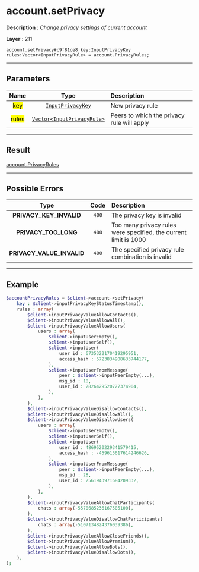 # account.setPrivacy

**Description** : *Change privacy settings of current account*

**Layer** : 211

```tl
account.setPrivacy#c9f81ce8 key:InputPrivacyKey rules:Vector<InputPrivacyRule> = account.PrivacyRules;
```

---

## Parameters

| Name | Type | Description |
| :---: | :---: | :--- |
| <mark>key</mark> | [`InputPrivacyKey`](type/InputPrivacyKey) | New privacy rule |
| <mark>rules</mark> | [`Vector<InputPrivacyRule>`](type/InputPrivacyRule) | Peers to which the privacy rule will apply |

---

## Result

[account.PrivacyRules](type/account.PrivacyRules)

---

## Possible Errors

| Type | Code | Description |
| :---: | :---: | :--- |
| **PRIVACY_KEY_INVALID** | `400` | The privacy key is invalid |
| **PRIVACY_TOO_LONG** | `400` | Too many privacy rules were specified, the current limit is 1000 |
| **PRIVACY_VALUE_INVALID** | `400` | The specified privacy rule combination is invalid |

---

## Example

```php
$accountPrivacyRules = $client->account->setPrivacy(
	key : $client->inputPrivacyKeyStatusTimestamp(),
	rules : array(
		$client->inputPrivacyValueAllowContacts(),
		$client->inputPrivacyValueAllowAll(),
		$client->inputPrivacyValueAllowUsers(
			users : array(
				$client->inputUserEmpty(),
				$client->inputUserSelf(),
				$client->inputUser(
					user_id : 6735322170419295951,
					access_hash : 5723834908633744177,
				),
				$client->inputUserFromMessage(
					peer : $client->inputPeerEmpty(...),
					msg_id : 18,
					user_id : 2826429520727374904,
				),
			),
		),
		$client->inputPrivacyValueDisallowContacts(),
		$client->inputPrivacyValueDisallowAll(),
		$client->inputPrivacyValueDisallowUsers(
			users : array(
				$client->inputUserEmpty(),
				$client->inputUserSelf(),
				$client->inputUser(
					user_id : 4869520229341579415,
					access_hash : -459615617614246626,
				),
				$client->inputUserFromMessage(
					peer : $client->inputPeerEmpty(...),
					msg_id : 28,
					user_id : 2561943971684209332,
				),
			),
		),
		$client->inputPrivacyValueAllowChatParticipants(
			chats : array(-5570685236167505100),
		),
		$client->inputPrivacyValueDisallowChatParticipants(
			chats : array(-5107134824376039386),
		),
		$client->inputPrivacyValueAllowCloseFriends(),
		$client->inputPrivacyValueAllowPremium(),
		$client->inputPrivacyValueAllowBots(),
		$client->inputPrivacyValueDisallowBots(),
	),
);
```